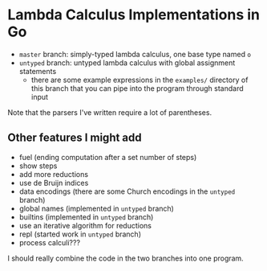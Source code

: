 # Lambda Calculus Implementations in Go

- `master` branch: simply-typed lambda calculus, one base type named `o`
- `untyped` branch: untyped lambda calculus with global assignment statements
  - there are some example expressions in the `examples/` directory of this
    branch that you can pipe into the program through standard input

Note that the parsers I've written require a lot of parentheses.

## Other features I might add

* fuel (ending computation after a set number of steps)
* show steps
* add more reductions
* use de Bruijn indices
* data encodings (there are some Church encodings in the `untyped` branch)
* global names (implemented in `untyped` branch)
* builtins (implemented in `untyped` branch)
* use an iterative algorithm for reductions
* repl (started work in `untyped` branch)
* process calculi???

I should really combine the code in the two branches into one program.
